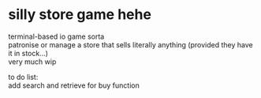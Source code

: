 # silly store game hehe  
terminal-based io game sorta  
patronise or manage a store that sells literally anything (provided they have it in stock...)  
very much wip

to do list:  
add search and retrieve for buy function